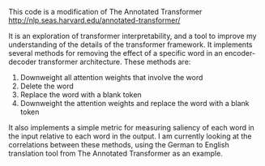 This code is a modification of The Annotated Transformer http://nlp.seas.harvard.edu/annotated-transformer/

It is an exploration of transformer interpretability, and a tool to improve my understanding of the details of the transformer framework. It implements several methods for removing the effect of a specific word in an encoder-decoder transformer architecture. These methods are: 

1. Downweight all attention weights that involve the word
2. Delete the word
3. Replace the word with a blank token
4. Downweight the attention weights and replace the word with a blank token

It also implements a simple metric for measuring saliency of each word in the input relative to each word in the output. I am currently looking at the correlations between these methods, using the German to English translation tool from The Annotated Transformer as an example.
